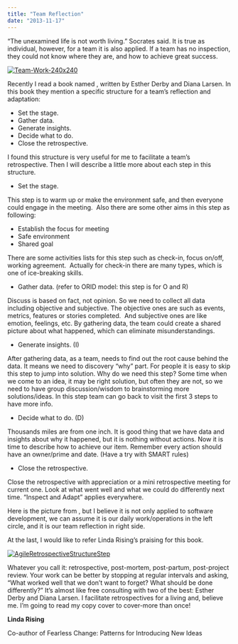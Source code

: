 ```yaml
---
title: "Team Reflection"
date: "2013-11-17"
---
```


“The unexamined life is not worth living.” Socrates said. It is true as individual, however, for a team it is also applied. If a team has no inspection, they could not know where they are, and how to achieve great success.

[![Team-Work-240x240](http://bobjiang.com/wp-content/uploads/2013/11/Team-Work-240x240.jpg)](http://bobjiang.com/wp-content/uploads/2013/11/Team-Work-240x240.jpg)

Recently I read a book named <Agile Retrospective>, written by Esther Derby and Diana Larsen. In this book they mention a specific structure for a team’s reflection and adaptation:

- Set the stage.
- Gather data.
- Generate insights.
- Decide what to do.
- Close the retrospective.

I found this structure is very useful for me to facilitate a team’s retrospective. Then I will describe a little more about each step in this structure.

- Set the stage.

This step is to warm up or make the environment safe, and then everyone could engage in the meeting.  Also there are some other aims in this step as following:

- Establish the focus for meeting
- Safe environment
- Shared goal

There are some activities lists for this step such as check-in, focus on/off, working agreement.  Actually for check-in there are many types, which is one of ice-breaking skills.

- Gather data. (refer to ORID model: this step is for O and R)

Discuss is based on fact, not opinion. So we need to collect all data including objective and subjective. The objective ones are such as events, metrics, features or stories completed.  And subjective ones are like emotion, feelings, etc. By gathering data, the team could create a shared picture about what happened, which can eliminate misunderstandings.

- Generate insights. (I)

After gathering data, as a team, needs to find out the root cause behind the data. It means we need to discovery “why” part. For people it is easy to skip this step to jump into solution. Why do we need this step? Some time when we come to an idea, it may be right solution, but often they are not, so we need to have group discussion/wisdom to brainstorming more solutions/ideas. In this step team can go back to visit the first 3 steps to have more info.

- Decide what to do. (D)

Thousands miles are from one inch. It is good thing that we have data and insights about why it happened, but it is nothing without actions. Now it is time to describe how to achieve our item. Remember every action should have an owner/prime and date. (Have a try with SMART rules)

- Close the retrospective.

Close the retrospective with appreciation or a mini retrospective meeting for current one. Look at what went well and what we could do differently next time. “Inspect and Adapt” applies everywhere.

Here is the picture from <Agile Retrospectives>, but I believe it is not only applied to software development, we can assume it is our daily work/operations in the left circle, and it is our team reflection in right side.

At the last, I would like to refer Linda Rising’s praising for this book.

[![AgileRetrospectiveStructureStep](http://bobjiang.com/wp-content/uploads/2013/11/AgileRetrospectiveStructureStep-300x139.jpg)](http://bobjiang.com/wp-content/uploads/2013/11/AgileRetrospectiveStructureStep.jpg)

Whatever you call it: retrospective, post-mortem, post-partum, post-project review. Your work can be better by stopping at regular intervals and asking, “What worked well that we don’t want to forget? What should be done differently?” It’s almost like free consulting with two of the best: Esther Derby and Diana Larsen. I facilitate retrospectives for a living and, believe me. I’m going to read my copy cover to cover-more than once!

**Linda Rising**

Co-author of Fearless Change: Patterns for Introducing New Ideas
